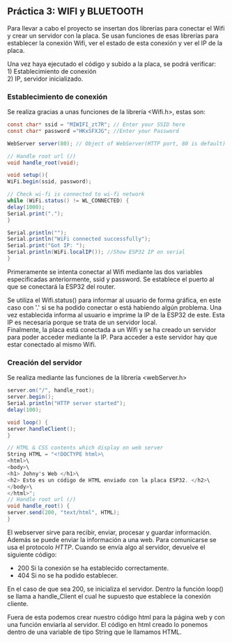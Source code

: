 ## **Práctica 3: WIFI y BLUETOOTH**

Para llevar a cabo el proyecto se insertan dos librerías para conectar el Wifi y crear un servidor con la placa. 
Se usan funciones de esas librerías para establecer la conexión Wifi, ver el estado de esta conexión y ver el IP de la placa.

Una vez haya ejecutado el código y subido a la placa, se podrá verificar:  
    1) Establecimiento de conexión  
    2) IP, servidor inicializado.

### **Establecimiento de conexión**

Se realiza gracias a unas funciones de la librería <Wifi.h>, estas son:

``` cs
const char* ssid = "MIWIFI_zt7R"; // Enter your SSID here
const char* password ="HKxSFXJG"; //Enter your Password 

WebServer server(80); // Object of WebServer(HTTP port, 80 is default)

// Handle root url (/)
void handle_root(void);

void setup(){
WiFi.begin(ssid, password);

// Check wi-fi is connected to wi-fi network
while (WiFi.status() != WL_CONNECTED) {
delay(1000);
Serial.print(".");
}

Serial.println("");
Serial.println("WiFi connected successfully");
Serial.print("Got IP: ");
Serial.println(WiFi.localIP()); //Show ESP32 IP on serial
}
```
Primeramente se intenta conectar al Wifi mediante las dos variables especificadas anteriormente, ssid y password. Se establece el puerto al que se conectará la ESP32 del router.

Se utiliza el Wifi.status() para informar al usuario de forma gráfica, en este caso con '.' si se ha podido conectar o está habiendo algún problema.
Una vez establecida informa al usuario e imprime la IP de la ESP32 de este.
Esta IP es necesaria porque se trata de un servidor local.  
Finalmente, la placa está conectada a un Wifi y se ha creado un servidor para poder acceder mediante la IP. Para acceder a este servidor hay que estar conectado al mismo Wifi.

### **Creación del servidor**

Se realiza mediante las funciones de la librería <webServer.h>

```cs
server.on("/", handle_root);
server.begin();
Serial.println("HTTP server started");
delay(100);

void loop() {
server.handleClient();
}

// HTML & CSS contents which display on web server
String HTML = "<!DOCTYPE html>\
<html>\
<body>\
<h1> Johny's Web </h1>\
<h2> Esto es un código de HTML enviado con la placa ESP32. </h2>\
</body>\
</html>";
// Handle root url (/)
void handle_root() {
server.send(200, "text/html", HTML);
}
```
El webserver sirve para recibir, enviar, procesar y guardar información. Además se puede enviar la información a una web. 
Para comunicarse se usa el protocolo *HTTP*.
Cuando se envía algo al servidor, devuelve el siguiente código:
- 200 Si la conexión se ha establecido correctamente.
- 404 Si no se ha podido establecer.

En el caso de que sea 200, se inicializa el servidor.
Dentro la función loop() se llama a handle_Client el cual he supuesto que establece la conexión cliente.

Fuera de esta podemos crear nuestro código html para la página web y con una función enviarla al servidor.
El código en html creado lo ponemos dentro de una variable de tipo String que le llamamos HTML.